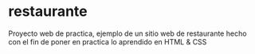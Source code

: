 # restaurante
Proyecto web de practica, ejemplo de un sitio web de restaurante hecho con el fin de poner en practica lo aprendido en HTML &amp; CSS
